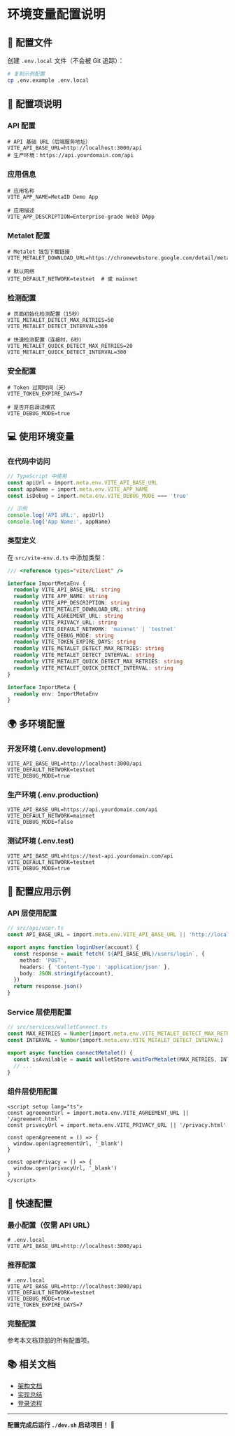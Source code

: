 # 环境变量配置说明

## 📝 配置文件

创建 `.env.local` 文件（不会被 Git 追踪）：

```bash
# 复制示例配置
cp .env.example .env.local
```

## 🔧 配置项说明

### API 配置

```env
# API 基础 URL（后端服务地址）
VITE_API_BASE_URL=http://localhost:3000/api
# 生产环境：https://api.yourdomain.com/api
```

### 应用信息

```env
# 应用名称
VITE_APP_NAME=MetaID Demo App

# 应用描述
VITE_APP_DESCRIPTION=Enterprise-grade Web3 DApp
```

### Metalet 配置

```env
# Metalet 钱包下载链接
VITE_METALET_DOWNLOAD_URL=https://chromewebstore.google.com/detail/metalet/lbjapbcmmceacocpimbpbidpgmlmoaao

# 默认网络
VITE_DEFAULT_NETWORK=testnet  # 或 mainnet
```

### 检测配置

```env
# 页面初始化检测配置（15秒）
VITE_METALET_DETECT_MAX_RETRIES=50
VITE_METALET_DETECT_INTERVAL=300

# 快速检测配置（连接时，6秒）
VITE_METALET_QUICK_DETECT_MAX_RETRIES=20
VITE_METALET_QUICK_DETECT_INTERVAL=300
```

### 安全配置

```env
# Token 过期时间（天）
VITE_TOKEN_EXPIRE_DAYS=7

# 是否开启调试模式
VITE_DEBUG_MODE=true
```

## 💻 使用环境变量

### 在代码中访问

```typescript
// TypeScript 中使用
const apiUrl = import.meta.env.VITE_API_BASE_URL
const appName = import.meta.env.VITE_APP_NAME
const isDebug = import.meta.env.VITE_DEBUG_MODE === 'true'

// 示例
console.log('API URL:', apiUrl)
console.log('App Name:', appName)
```

### 类型定义

在 `src/vite-env.d.ts` 中添加类型：

```typescript
/// <reference types="vite/client" />

interface ImportMetaEnv {
  readonly VITE_API_BASE_URL: string
  readonly VITE_APP_NAME: string
  readonly VITE_APP_DESCRIPTION: string
  readonly VITE_METALET_DOWNLOAD_URL: string
  readonly VITE_AGREEMENT_URL: string
  readonly VITE_PRIVACY_URL: string
  readonly VITE_DEFAULT_NETWORK: 'mainnet' | 'testnet'
  readonly VITE_DEBUG_MODE: string
  readonly VITE_TOKEN_EXPIRE_DAYS: string
  readonly VITE_METALET_DETECT_MAX_RETRIES: string
  readonly VITE_METALET_DETECT_INTERVAL: string
  readonly VITE_METALET_QUICK_DETECT_MAX_RETRIES: string
  readonly VITE_METALET_QUICK_DETECT_INTERVAL: string
}

interface ImportMeta {
  readonly env: ImportMetaEnv
}
```

## 🌍 多环境配置

### 开发环境 (.env.development)

```env
VITE_API_BASE_URL=http://localhost:3000/api
VITE_DEFAULT_NETWORK=testnet
VITE_DEBUG_MODE=true
```

### 生产环境 (.env.production)

```env
VITE_API_BASE_URL=https://api.yourdomain.com/api
VITE_DEFAULT_NETWORK=mainnet
VITE_DEBUG_MODE=false
```

### 测试环境 (.env.test)

```env
VITE_API_BASE_URL=https://test-api.yourdomain.com/api
VITE_DEFAULT_NETWORK=testnet
VITE_DEBUG_MODE=true
```

## 🔄 配置应用示例

### API 层使用配置

```typescript
// src/api/user.ts
const API_BASE_URL = import.meta.env.VITE_API_BASE_URL || 'http://localhost:3000/api'

export async function loginUser(account) {
  const response = await fetch(`${API_BASE_URL}/users/login`, {
    method: 'POST',
    headers: { 'Content-Type': 'application/json' },
    body: JSON.stringify(account),
  })
  return response.json()
}
```

### Service 层使用配置

```typescript
// src/services/walletConnect.ts
const MAX_RETRIES = Number(import.meta.env.VITE_METALET_DETECT_MAX_RETRIES) || 50
const INTERVAL = Number(import.meta.env.VITE_METALET_DETECT_INTERVAL) || 300

export async function connectMetalet() {
  const isAvailable = await walletStore.waitForMetalet(MAX_RETRIES, INTERVAL)
  // ...
}
```

### 组件层使用配置

```vue
<script setup lang="ts">
const agreementUrl = import.meta.env.VITE_AGREEMENT_URL || '/agreement.html'
const privacyUrl = import.meta.env.VITE_PRIVACY_URL || '/privacy.html'

const openAgreement = () => {
  window.open(agreementUrl, '_blank')
}

const openPrivacy = () => {
  window.open(privacyUrl, '_blank')
}
</script>
```

## 🚀 快速配置

### 最小配置（仅需 API URL）

```env
# .env.local
VITE_API_BASE_URL=http://localhost:3000/api
```

### 推荐配置

```env
# .env.local
VITE_API_BASE_URL=http://localhost:3000/api
VITE_DEFAULT_NETWORK=testnet
VITE_DEBUG_MODE=true
VITE_TOKEN_EXPIRE_DAYS=7
```

### 完整配置

参考本文档顶部的所有配置项。

## 📚 相关文档

- [架构文档](./ARCHITECTURE.md)
- [实现总结](./IMPLEMENTATION_SUMMARY.md)
- [登录流程](./LOGIN_FLOW.md)

---

**配置完成后运行 `./dev.sh` 启动项目！** 🚀

